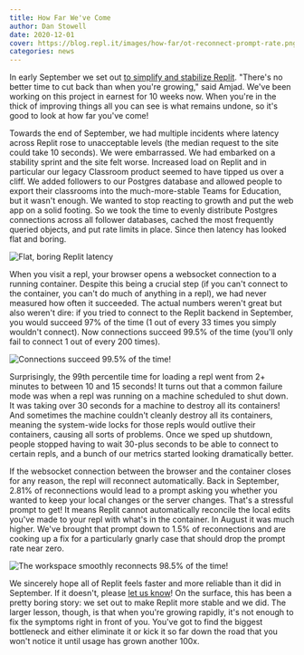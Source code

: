 ```yaml
---
title: How Far We've Come
author: Dan Stowell
date: 2020-12-01
cover: https://blog.repl.it/images/how-far/ot-reconnect-prompt-rate.png
categories: news
---
```


In early September we set out [to simplify and stabilize Replit](https://blog.repl.it/quality). "There's no better time to cut back than when you're growing," said Amjad. We've been working on this project in earnest for 10 weeks now. When you're in the thick of improving things all you can see is what remains undone, so it's good to look at how far you've come!

Towards the end of September, we had multiple incidents where latency across Replit rose to unacceptable levels (the median request to the site could take 10 seconds). We were embarrassed. We had embarked on a stability sprint and the site felt worse. Increased load on Replit and in particular our legacy Classroom product seemed to have tipped us over a cliff. We added followers to our Postgres database and allowed people to export their classrooms into the much-more-stable Teams for Education, but it wasn't enough. We wanted to stop reacting to growth and put the web app on a solid footing. So we took the time to evenly distribute Postgres connections across all follower databases, cached the most frequently queried objects, and put rate limits in place. Since then latency has looked flat and boring.

![Flat, boring Replit latency](https://blog.replit.com/images/how-far/postgres-latency.png)

When you visit a repl, your browser opens a websocket connection to a running container. Despite this being a crucial step (if you can't connect to the container, you can't do much of anything in a repl), we had never measured how often it succeeded. The actual numbers weren't great but also weren't dire: if you tried to connect to the Replit backend in September, you would
succeed 97% of the time (1 out of every 33 times you simply wouldn't
connect). Now connections succeed 99.5% of the time (you'll only fail to connect 1 out of every
200 times).

![Connections succeed 99.5% of the time!](https://blog.replit.com/images/how-far/goval-connect-retries.png)

Surprisingly, the 99th percentile time for loading a repl went from 2+ minutes to between 10 and 15 seconds! It turns out that a common failure mode was when a repl was running on a machine scheduled to shut down. It was taking over 30 seconds for a machine to destroy all its containers! And sometimes the machine couldn't cleanly destroy all its containers, meaning the system-wide locks for those repls would outlive their containers, causing all sorts of problems. Once we sped up shutdown, people stopped having to wait 30-plus seconds to be able to connect to certain repls, and a bunch of our metrics started looking dramatically better.

If the websocket connection between the browser and the container closes for any reason, the repl will reconnect automatically. Back in September, 2.81% of reconnections would lead to a prompt asking you whether you wanted to keep your local changes or the server changes. That's a stressful prompt to get! It means Replit cannot automatically reconcile the local edits you've made to your repl with what's in the container. In August it was much higher. We've brought that prompt down to 1.5% of reconnections and are cooking up a fix for a particularly gnarly case that should drop the prompt rate near zero.

![The workspace smoothly reconnects 98.5% of the time!](https://blog.replit.com/images/how-far/ot-reconnect-prompt-rate.png)

We sincerely hope all of Replit feels faster and more reliable than it did in September. If it doesn't, please [let us know](https://replit.canny.io/)! On the surface, this has been a pretty boring story: we set out to make Replit more stable and we did. The larger lesson, though, is that when you're growing rapidly, it's not enough to fix the symptoms right in front of you. You've got to find the biggest bottleneck and either eliminate it or kick it so far down the road that you won't notice it until usage has grown another 100x.